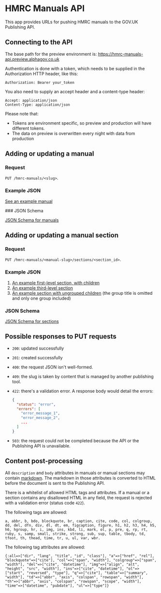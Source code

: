 # HMRC Manuals API

This app provides URLs for pushing HMRC manuals to the GOV.UK Publishing API.

## Connecting to the API

The base path for the preview environment is:
https://hmrc-manuals-api.preview.alphagov.co.uk

Authentication is done with a token, which needs to be supplied in the Authorization HTTP header, like this:

```Authorization: Bearer your_token```

You also need to supply an accept header and a content-type header:

    Accept: application/json
    Content-Type: application/json

Please note that:
* Tokens are environment specific, so preview and production will have different tokens.
* The data on preview is overwritten every night with data from production

## Adding or updating a manual

### Request

`PUT /hmrc-manuals/<slug>`.

### Example JSON

[See an example manual](json_examples/requests/employment-income-manual.json)


### JSON Schema

[JSON Schema for manuals](public/manual-schema.json)

## Adding or updating a manual section

### Request

`PUT /hmrc-manuals/<manual-slug>/sections/<section_id>`.

### Example JSON

1. [An example first-level section, with children](json_examples/requests/employment-income-manual/EIM11800.json)
1. [An example third-level section](json_examples/requests/employment-income-manual/EIM25525.json)
1. [An example section with ungrouped children](json_examples/requests/employment-income-manual/EIM11200.json) (the group title is omitted and only one group included)


### JSON Schema

[JSON Schema for sections](public/section-schema.json)

## Possible responses to PUT requests

* `200`: updated successfully
* `201`: created successfully
* `400`: the request JSON isn't well-formed.
* `409`: the slug is taken by content that is managed by another publishing tool.
* `422`: there's a validation error. A response body would detail the errors:

    ```json
    {
      "status": "error",
      "errors": [
        "error_message_1",
        "error_message_2",
        ...
      ]
    }
    ```

* `503`: the request could not be completed because the API or the Publishing API is unavailable.

## Content post-processing

All `description` and `body` attributes in manuals or manual sections may contain
[markdown](http://daringfireball.net/projects/markdown/syntax). The markdown in those attributes
is converted to HTML before the document is sent to the Publishing API.

There is a whitelist of allowed HTML tags and attributes. If a manual or a section
contains any disallowed HTML in any field, the request is rejected with a validation error (status code `422`).

The following tags are allowed:
```
a, abbr, b, bdo, blockquote, br, caption, cite, code, col, colgroup, dd, del, dfn, div, dl, dt, em, figcaption, figure, h1, h2, h3, h4, h5, h6, hgroup, hr, i, img, ins, kbd, li, mark, ol, p, pre, q, rp, rt, ruby, s, samp, small, strike, strong, sub, sup, table, tbody, td, tfoot, th, thead, time, tr, u, ul, var, wbr.
```

The following tag attributes are allowed:
```
{:all=>["dir", "lang", "title", "id", "class"], "a"=>["href", "rel"], "blockquote"=>["cite"], "col"=>["span", "width"], "colgroup"=>["span", "width"], "del"=>["cite", "datetime"], "img"=>["align", "alt", "height", "src", "width"], "ins"=>["cite", "datetime"], "ol"=>["start", "reversed", "type"], "q"=>["cite"], "table"=>["summary", "width"], "td"=>["abbr", "axis", "colspan", "rowspan", "width"], "th"=>["abbr", "axis", "colspan", "rowspan", "scope", "width"], "time"=>["datetime", "pubdate"], "ul"=>["type"]}
```
